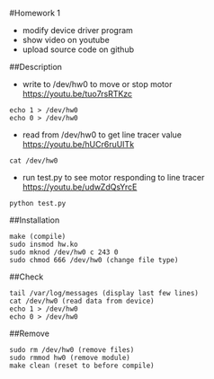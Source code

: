 #Homework 1
* modify device driver program
* show video on youtube
* upload source code on github

##Description
* write to /dev/hw0 to move or stop motor<br /> 
https://youtu.be/tuo7rsRTKzc
```
echo 1 > /dev/hw0
echo 0 > /dev/hw0
```
* read from /dev/hw0 to get line tracer value<br /> 
https://youtu.be/hUCr6ruUITk
```
cat /dev/hw0
```
* run test.py to see motor responding to line tracer<br /> 
https://youtu.be/udwZdQsYrcE
```
python test.py
```

##Installation
```
make (compile)
sudo insmod hw.ko
sudo mknod /dev/hw0 c 243 0
sudo chmod 666 /dev/hw0 (change file type)

```

##Check
```
tail /var/log/messages (display last few lines)
cat /dev/hw0 (read data from device)
echo 1 > /dev/hw0
echo 0 > /dev/hw0
```

##Remove
```
sudo rm /dev/hw0 (remove files)
sudo rmmod hw0 (remove module)
make clean (reset to before compile)
```
